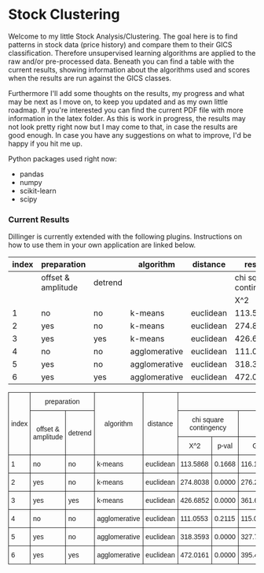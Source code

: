 # Stock Clustering

Welcome to my little Stock Analysis/Clustering. The goal here is to find patterns in stock data (price history) and compare them to their GICS classification. Therefore unsupervised learning algorithms are applied to the raw and/or pre-processed data. Beneath you can find a table with the current results, showing information about the algorithms used and scores when the results are run against the GICS classes.

Furthermore I'll add some thoughts on the results, my progress and what may be next as I move on, to keep you updated and as my own little roadmap. If you're interested you can find the current PDF file with more information in the latex folder. As this is work in progress, the results may not look pretty right now but I may come to that, in case the results are good enough. In case you have any suggestions on what to improve, I'd be happy if you hit me up.

Python packages used right now:
  - pandas
  - numpy
  - scikit-learn
  - scipy

### Current Results

Dillinger is currently extended with the following plugins. Instructions on how to use them in your own application are linked below.

| index | preparation          |         | algorithm     | distance  | results                  |        |          |        |        |             |              |           |        |          |
|-------|----------------------|---------|---------------|-----------|--------------------------|--------|----------|--------|--------|-------------|--------------|-----------|--------|----------|
|       | offset & amplitude | detrend |               |           | chi square   contingency |        | G-Test   |        | ADI    | homogeneity | completeness | v_measure | AMI    | FM score |
|       |                      |         |               |           | X^2                      | p-val  | G        | p-val  |        |             |              |           |        |          |
| 1     | no                   | no      | k-means       | euclidean | 113.5868                 | 0.1668 | 116.1262 | 0.1291 | 0.0029 | 0.0518      | 0.0646       | 0.0575    | 0.0117 | 0.1499   |
| 2     | yes                  | no      | k-means       | euclidean | 274.8038                 | 0.0000 | 276.2700 | 0.0000 | 0.0368 | 0.1232      | 0.1271       | 0.1251    | 0.0791 | 0.1593   |
| 3     | yes                  | yes     | k-means       | euclidean | 426.6852                 | 0.0000 | 361.6610 | 0.0000 | 0.0588 | 0.1613      | 0.1617       | 0.1615    | 0.1192 | 0.1710   |
| 4     | no                   | no      | agglomerative | euclidean | 111.0553                 | 0.2115 | 115.0035 | 0.1449 | 0.0047 | 0.0513      | 0.0685       | 0.0587    | 0.0116 | 0.1666   |
| 5     | yes                  | no      | agglomerative | euclidean | 318.3593                 | 0.0000 | 327.7027 | 0.0000 | 0.0494 | 0.1461      | 0.1496       | 0.1479    | 0.1036 | 0.1633   |
| 6     | yes                  | yes     | agglomerative | euclidean | 472.0161                 | 0.0000 | 395.4873 | 0.0000 | 0.0605 | 0.1764      | 0.1794       | 0.1779    | 0.1352 | 0.1737   |

<style type="text/css">
.tg  {border-collapse:collapse;border-spacing:0;}
.tg td{font-family:Arial, sans-serif;font-size:14px;padding:10px 5px;border-style:solid;border-width:1px;overflow:hidden;word-break:normal;}
.tg th{font-family:Arial, sans-serif;font-size:14px;font-weight:normal;padding:10px 5px;border-style:solid;border-width:1px;overflow:hidden;word-break:normal;}
.tg .tg-s6z2{text-align:center}
.tg .tg-baqh{text-align:center;vertical-align:top}
.tg .tg-yw4l{vertical-align:top}
</style>
<table class="tg">
  <tr>
    <th class="tg-s6z2" rowspan="3">index</th>
    <th class="tg-s6z2" colspan="2">preparation</th>
    <th class="tg-s6z2" rowspan="3">algorithm</th>
    <th class="tg-s6z2" rowspan="3">distance</th>
    <th class="tg-s6z2" colspan="10">results</th>
  </tr>
  <tr>
    <td class="tg-s6z2" rowspan="2">offset &amp;<br>  amplitude</td>
    <td class="tg-s6z2" rowspan="2">detrend</td>
    <td class="tg-s6z2" colspan="2">chi square<br>  contingency</td>
    <td class="tg-s6z2" colspan="2">G-Test</td>
    <td class="tg-s6z2" rowspan="2">ADI</td>
    <td class="tg-s6z2" rowspan="2">homogeneity</td>
    <td class="tg-s6z2" rowspan="2">completeness</td>
    <td class="tg-s6z2" rowspan="2">v measure</td>
    <td class="tg-s6z2" rowspan="2">AMI</td>
    <td class="tg-baqh" rowspan="2">FM score</td>
  </tr>
  <tr>
    <td class="tg-s6z2">X^2</td>
    <td class="tg-s6z2">p-val</td>
    <td class="tg-s6z2">G</td>
    <td class="tg-s6z2">p-val</td>
  </tr>
  <tr>
    <td class="tg-031e">1</td>
    <td class="tg-031e">no</td>
    <td class="tg-031e">no</td>
    <td class="tg-031e">k-means</td>
    <td class="tg-031e">euclidean</td>
    <td class="tg-031e">113.5868</td>
    <td class="tg-031e">0.1668</td>
    <td class="tg-031e">116.1262</td>
    <td class="tg-031e">0.1291</td>
    <td class="tg-031e">0.0029</td>
    <td class="tg-031e">0.0518</td>
    <td class="tg-031e">0.0646</td>
    <td class="tg-031e">0.0575</td>
    <td class="tg-031e">0.0117</td>
    <td class="tg-yw4l">0.1499</td>
  </tr>
  <tr>
    <td class="tg-031e">2</td>
    <td class="tg-031e">yes</td>
    <td class="tg-031e">no</td>
    <td class="tg-031e">k-means</td>
    <td class="tg-031e">euclidean</td>
    <td class="tg-031e">274.8038</td>
    <td class="tg-031e">0.0000</td>
    <td class="tg-031e">276.2700</td>
    <td class="tg-031e">0.0000</td>
    <td class="tg-031e">0.0368</td>
    <td class="tg-031e">0.1232</td>
    <td class="tg-031e">0.1271</td>
    <td class="tg-031e">0.1251</td>
    <td class="tg-031e">0.0791</td>
    <td class="tg-yw4l">0.1593</td>
  </tr>
  <tr>
    <td class="tg-031e">3</td>
    <td class="tg-031e">yes</td>
    <td class="tg-031e">yes</td>
    <td class="tg-031e">k-means</td>
    <td class="tg-031e">euclidean</td>
    <td class="tg-031e">426.6852</td>
    <td class="tg-031e">0.0000</td>
    <td class="tg-031e">361.6610</td>
    <td class="tg-031e">0.0000</td>
    <td class="tg-031e">0.0588</td>
    <td class="tg-031e">0.1613</td>
    <td class="tg-031e">0.1617</td>
    <td class="tg-031e">0.1615</td>
    <td class="tg-031e">0.1192</td>
    <td class="tg-yw4l">0.1710</td>
  </tr>
  <tr>
    <td class="tg-031e">4</td>
    <td class="tg-031e">no</td>
    <td class="tg-031e">no</td>
    <td class="tg-031e">agglomerative</td>
    <td class="tg-031e">euclidean</td>
    <td class="tg-031e">111.0553</td>
    <td class="tg-031e">0.2115</td>
    <td class="tg-031e">115.0035</td>
    <td class="tg-031e">0.1449</td>
    <td class="tg-031e">0.0047</td>
    <td class="tg-031e">0.0513</td>
    <td class="tg-031e">0.0685</td>
    <td class="tg-031e">0.0587</td>
    <td class="tg-031e">0.0116</td>
    <td class="tg-yw4l">0.1666</td>
  </tr>
  <tr>
    <td class="tg-031e">5</td>
    <td class="tg-031e">yes</td>
    <td class="tg-031e">no</td>
    <td class="tg-031e">agglomerative</td>
    <td class="tg-031e">euclidean</td>
    <td class="tg-031e">318.3593</td>
    <td class="tg-031e">0.0000</td>
    <td class="tg-031e">327.7027</td>
    <td class="tg-031e">0.0000</td>
    <td class="tg-031e">0.0494</td>
    <td class="tg-031e">0.1461</td>
    <td class="tg-031e">0.1496</td>
    <td class="tg-031e">0.1479</td>
    <td class="tg-031e">0.1036</td>
    <td class="tg-yw4l">0.1633</td>
  </tr>
  <tr>
    <td class="tg-yw4l">6</td>
    <td class="tg-yw4l">yes</td>
    <td class="tg-yw4l">yes</td>
    <td class="tg-yw4l">agglomerative</td>
    <td class="tg-yw4l">euclidean</td>
    <td class="tg-yw4l">472.0161</td>
    <td class="tg-yw4l">0.0000</td>
    <td class="tg-yw4l">395.4873</td>
    <td class="tg-yw4l">0.0000</td>
    <td class="tg-yw4l">0.0605</td>
    <td class="tg-yw4l">0.1764</td>
    <td class="tg-yw4l">0.1794</td>
    <td class="tg-yw4l">0.1779</td>
    <td class="tg-yw4l">0.1352</td>
    <td class="tg-yw4l">0.1737</td>
  </tr>
</table>
